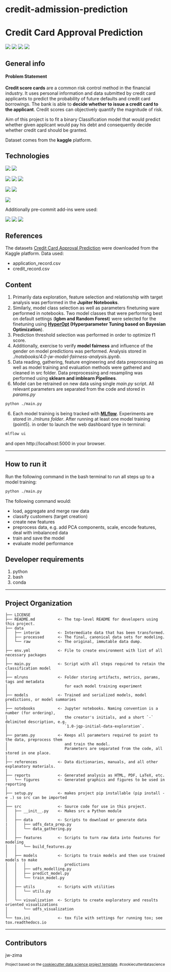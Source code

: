 # credit-admission-prediction
# Credit Card Approval Prediction
<p align="left">
    <a alt="EDA">
        <img src="https://img.shields.io/badge/%20-EDA%20-orange" /></a>
    <a alt="Classification">
        <img src="https://img.shields.io/badge/%20-Classification%20-orange" /></a>
    <a alt="Experiment tracking">
        <img src="https://img.shields.io/badge/%20-Experiment%20tracking%20-orange" /></a>
    <a alt="Model fairness">
        <img src="https://img.shields.io/badge/%20-Model%20fairness%20-orange" /></a>
</p>

## General info

#### Problem Statement
**Credit score cards** are a common risk control method in the financial industry. It uses personal information and data submitted by credit card applicants to predict the probability of future defaults and credit card borrowings. The bank is able to **decide whether to issue a credit card to the applicant**. Credit scores can objectively quantify the magnitude of risk.

Aim of this project is to fit a binary Classification model that would predict whether given applicant would pay his debt and consequently decide whether credit card should be granted.

Dataset comes from the **kaggle** platform.

## Technologies

<p align="left">
    <a alt="Jupyter Notebook">
        <img src="https://img.shields.io/badge/%20-Jupyter%20Notebook%20-blue" /></a>
    <a alt="python">
        <img src="https://img.shields.io/badge/%20-python%20-blue" /></a>
  </p>
  <p align="left">
    <a alt="lgbm">
        <img src="https://img.shields.io/badge/%20-lgbm%20-blue" /></a>
    <a alt="Random Forest">
        <img src="https://img.shields.io/badge/%20-Random%20Forest%20-blue" /></a>
    <a alt="HyperOpt">
        <img src="https://img.shields.io/badge/%20-HyperOpt%20-blue" /></a>
    </p>
    <p align="left">
    <a alt="sklearn Pipeline">
        <img src="https://img.shields.io/badge/%20-sklearn%20Pipeline%20-blue" /></a>
    <a alt="imblearn Pipeline">
        <img src="https://img.shields.io/badge/%20-sklearn%20Pipeline%20-blue" /></a>
</p>
<p align="left">
<a alt="MLflow">
    <img src="https://img.shields.io/badge/%20-MLflow%20-blue" /></a>
</p>

Additionally pre-commit add-ins were used:
<p align="left">
    <a alt="flake8">
        <img src="https://img.shields.io/badge/%20-flake8%20-steelblue" /></a>
    <a alt="isort">
        <img src="https://img.shields.io/badge/%20-isort%20-steelblue" /></a>
    <a alt="interrogate">
        <img src="https://img.shields.io/badge/%20-interrogate%20-steelblue" /></a>
</p>

## References

The datasets [Credit Card Approval Prediction](https://www.kaggle.com/datasets/rikdifos/credit-card-approval-prediction) were downloaded from the Kaggle platform. Data used:
* application_record.csv
* credit_record.csv

## Content

1. Primarily data exploration, feature selection and relationship with target analysis was performed in the **Jupiter Notebooks**.
2. Similarly, model class selection as well as parameters finetuning ware performed in notebooks. Two model classes that were performing best on default settings (**lgbm and Random Forest**) were selected for the finetuning using **[HyperOpt](http://hyperopt.github.io/hyperopt/) (Hyperparameter Tuning based on Bayesian Optimization**).
3. Prediction threshold selection was performed in order to optimize f1 score.
4. Additionally, exercise to verify **model fairness** and influence of the gender on model predictions was performed. Analysis stored in *./notebooks/4.0-jw-model-fairness-analysis.ipynb*.
4. Data reading, gathering, feature engineering and data preprocessing as well as model training and evaluation methods were gathered and cleaned in src folder.
Data preprocessing and resampling was performed using **sklearn and imblearn Pipelines**.
5. Model can be retrained on new data using single *main.py* script.
All relevant parameters are separated from the code and stored in *params.py*
```zsh
python ./main.py
```
6. Each model training is being tracked with **[MLflow](https://www.mlflow.org/)**. Experiments are stored in *./mlruns folder*. After running at least one model training (point5). in order to launch the web dashboard type in terminal:
```zsh
mlflow ui
```
and open  http://localhost:5000 in your browser.

--------

## How to run it
Run the following command in the bash terminal to run all steps up to a model training:

```zsh
python ./main.py
```
The following command would:
* load, aggregate and merge raw data
* classify customers (target creation)
* create new features
* preprocess data, e.g. add PCA components, scale, encode features, deal with imbalanced data
* train and save the model
* evaluate model performance

## Developer requirements

1. python
2. bash
3. conda
________________

## Project Organization

    ├── LICENSE
    ├── README.md          <- The top-level README for developers using this project.
    ├── data
    │   ├── interim        <- Intermediate data that has been transformed.
    │   ├── processed      <- The final, canonical data sets for modeling.
    │   └── raw            <- The original, immutable data dump.
    │
    ├── env.yml            <- File to create environment with list of all necessary packages
    │
    ├── main.py            <- Script with all steps required to retain the classification model
    │
    ├── mlruns             <- Folder storing artifacts, metrics, params, tags and metadata
    │                         for each model training experiment
    │
    ├── models             <- Trained and serialized models, model predictions, or model summaries
    │
    ├── notebooks          <- Jupyter notebooks. Naming convention is a number (for ordering),
    │                         the creator's initials, and a short `-` delimited description, e.g.
    │                         `1.0-jqp-initial-data-exploration`.
    │
    ├── params.py          <- Keeps all parameters required to point to the data, preprocess them
    │                         and train the model.
    │                         Parameters are separated from the code, all stored in one place.
    │
    ├── references         <- Data dictionaries, manuals, and all other explanatory materials.
    │
    ├── reports            <- Generated analysis as HTML, PDF, LaTeX, etc.
    │   └── figures        <- Generated graphics and figures to be used in reporting
    │
    ├── setup.py           <- makes project pip installable (pip install -e .) so src can be imported
    │
    ├── src                <- Source code for use in this project.
    │   ├── __init__.py    <- Makes src a Python module
    │   │
    │   ├── data           <- Scripts to download or generate data
    |   │   ├── udfs_data_prep.py
    │   │   └── data_gathering.py
    │   │
    │   ├── features       <- Scripts to turn raw data into features for modeling
    │   │   └── build_features.py
    │   │
    │   ├── models         <- Scripts to train models and then use trained models to make
    │   │   │                 predictions
    │   │   ├── udfs_modelling.py
    │   │   ├── predict_model.py
    │   │   └── train_model.py
    │   │
    │   ├── utils          <- Scripts with utilities
    │   │   └── utils.py
    │   │
    │   └── visualization  <- Scripts to create exploratory and results oriented visualizations
    │       └── udfs_visualization
    │
    └── tox.ini            <- tox file with settings for running tox; see tox.readthedocs.io

--------
## Contributors

jw-zima


<p><small>Project based on the <a target="_blank" href="https://drivendata.github.io/cookiecutter-data-science/">cookiecutter data science project template</a>. #cookiecutterdatascience</small></p>
